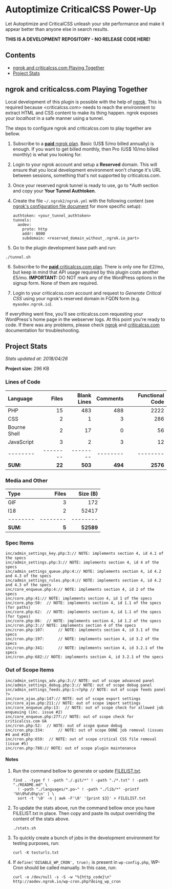 # Autoptimize CriticalCSS Power-Up

Let Autoptimize and CriticalCSS unleash your site performance and make it appear better than anyone else in search results.

**THIS IS A DEVELOPMENT REPOSITORY - NO RELEASE CODE HERE!**

## Contents

- [ngrok and criticalcss.com Playing Together](#ngrok-and-criticalcsscom-playing-together)
- [Project Stats](#project-stats)

## ngrok and criticalcss.com Playing Together

Local development of this plugin is possible with the help of [ngrok](https://ngrok.com/). This is required because <criticalcss.com> needs to reach the environment to extract HTML and CSS content to make its thing happen. ngrok exposes your *localhost* in a safe manner using a tunnel.

The steps to configure ngrok and criticalcss.com to play together are bellow.

1. Subscribe to a [**paid** ngrok plan](https://ngrok.com/pricing). Basic (US$ 5/mo billed annually) is enough. If you want to get billed monthly, then Pro (US$ 10/mo billed monthly) is what you looking for.

2. Login to your ngrok account and setup a **Reserved** domain. This will ensure that you local development environment won't change it's URL between sessions, something that's not supported by criticalcss.com.

3. Once your reserved ngrok tunnel is ready to use, go to **Auth* section and copy your **Your Tunnel Authtoken**.

4. Create the file `~/.ngrok2/ngrok.yml` with the following content (see [ngrok's configuration file document](https://ngrok.com/docs#config) for more specific setup):

    ```
    authtoken: <your_tunnel_authtoken>
    tunnels:
      aodev:
        proto: http
        addr: 8000
        subdomain: <reserved_domain_without_.ngrok.io_part>
    ```

5. Go to the plugin development base path and run:

```
./tunnel.sh
```

6. Subscribe to the [**paid** criticalcss.com plan](https://criticalcss.com/#pricing). There is only one for £2/mo, but keep in mind that API usage required by this plugin costs another £5/mo. **IMPORTANT:** DO NOT mark any of the WordPress options in the signup form. None of them are required.

7. Login to your criticalcss.com account and request to *Generate Critical CSS* using your ngrok's reserved domain in FQDN form (e.g. `myaodev.ngrok.io`).

If everything went fine, you'll see criticalcss.com requesting your WordPress's home page in the webserver logs. At this point you're ready to code. If there was any problems, please check [ngrok](https://ngrok.com/docs) and [criticalcss.com](https://criticalcss.com/faq) documentation for troubleshooting.

## Project Stats

*Stats updated at: 2018/04/26*

**Project size:** 296 KB

### Lines of Code

**Language**|**Files**|**Blank Lines**|**Comments**|**Functional Code**
:-------|-------:|-------:|-------:|-------:
PHP|15|483|488|2222
CSS|2|1|3|286
Bourne Shell|2|17|0|56
JavaScript|3|2|3|12
--------|--------|--------|--------|--------
**SUM:**|**22**|**503**|**494**|**2576**

### Media and Other

**Type**|**Files**|**Size (B)**
:-------|-------:|-------:
GIF|3|172
I18|2|52417
--------|--------|--------
**SUM:**|**5**|**52589**

### Spec Items

```
inc/admin_settings_key.php:3:// NOTE: implements section 4, id 4.1 of the specs
inc/admin_settings.php:3:// NOTE: implements section 4, id 4 of the specs
inc/admin_settings_queue.php:4:// NOTE: implements section 4, id 4.2 and 4.3 of the specs
inc/admin_settings_rules.php:4:// NOTE: implements section 4, id 4.2 and 4.3 of the specs
inc/core_enqueue.php:4:// NOTE: implements section 4, id 2 of the specs
inc/core.php:41:// NOTE: implements section 4, id 1 of the specs
inc/core.php:50:  // NOTE: implements section 4, id 1.1 of the specs (for paths)
inc/core.php:62:  // NOTE: implements section 4, id 1.1 of the specs (for types)
inc/core.php:86:  // NOTE: implements section 4, id 1.2 of the specs
inc/cron.php:3:// NOTE: implements section 4 of the specs
inc/cron.php:107:      // NOTE: implements section 4, id 3.1 of the specs
inc/cron.php:197:      // NOTE: implements section 4, id 3.2 of the specs
inc/cron.php:341:      // NOTE: implements section 4, id 3.2.1 of the specs
inc/cron.php:682:// NOTE: implements section 4, id 3.2.1 of the specs
```

### Out of Scope Items

```
inc/admin_settings_adv.php:3:// NOTE: out of scope advanced panel
inc/admin_settings_debug.php:3:// NOTE: out of scope debug panel
inc/admin_settings_feeds.php:1:<?php // NOTE: out of scope feeds panel ?>
inc/core_ajax.php:147:// NOTE: out of scope export settings
inc/core_ajax.php:211:// NOTE: out of scope import settings
inc/core_enqueue.php:13:  // NOTE: out of scope check for allowed job enqueuing (inc. issue #2)
inc/core_enqueue.php:277:// NOTE: out of scope check for criticalcss.com UA
inc/cron.php:52:  // NOTE: out of scope queue debug
inc/cron.php:334:      // NOTE: out of scope DONE job removal (issues #4 and #18)
inc/cron.php:659:  // NOTE: out of scope critical CSS file removal (issue #5)
inc/cron.php:788:// NOTE: out of scope plugin maintenance
```

#### Notes

1. Run the command bellow to generate or update [FILELIST.txt](https://github.com/futtta/ao_critcss_aas/blob/master/FILELIST.txt).

    ```
    find . -type f ! -path "./.git/*" ! -path "./*.txt" ! -path "./README.md" \
      ! -path "./languages/*.po~" ! -path "./lib/*" -printf '%h\0%d\0%p\n' | \
      sort -t '\0' -n | awk -F'\0' '{print $3}' > FILELIST.txt
    ```

2. To update the stats above, run the command bellow once you have FILELIST.txt in place. Then copy and paste its output overriding the content of the stats above.

    ```
    ./stats.sh
    ```

3. To quickly create a bunch of jobs in the development environment for testing purposes, run:

    ```
    curl -K testurls.txt
    ```

4. If `define('DISABLE_WP_CRON', true);` is present in `wp-config.php`, WP-Cron should be called manually. In this case, run:

    ```
    curl -o /dev/null -s -S -w "%{http_code}\n" http://aodev.ngrok.io/wp-cron.php?doing_wp_cron
    ```
